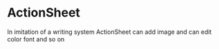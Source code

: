 # ActionSheet
In imitation of a writing system ActionSheet can add image and can edit color font and so on
